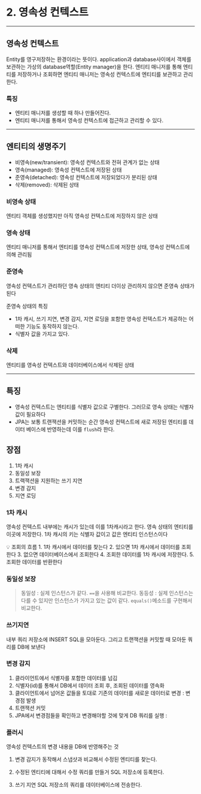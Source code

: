 # 2. 영속성 컨텍스트

---

## 영속성 컨텍스트

Entity를 영구저장하는 환경이라는 뜻이다. application과 database사이에서 객체를 보관하는 가상의 database역할(Entity manager)을 한다. 엔티티 매니저를 통해 엔티티를 저장하거나 조회하면 엔티티 매니저는 영속성 컨텍스트에 엔티티를 보관하고 관리한다.

### 특징

- 엔티티 매니저를 생성할 때 하나 만들어진다.
- 엔티티 매니저를 통해서 영속성 컨텍스트에 접근하고 관리할 수 있다.

---

## **엔티티의 생명주기**

- 비영속(new/transient): 영속성 컨텍스트와 전혀 관계가 없는 상태
- 영속(managed): 영속성 컨텍스트에 저장된 상태
- 준영속(detached): 영속성 컨텍스트에 저장되었다가 분리된 상태
- 삭제(removed): 삭제된 상태

### 비영속 상태

엔티티 객체를 생성했지만 아직 영속성 컨텍스트에 저장하지 않은 상태

### 영속 상태

엔티티 매니저를 통해서 엔티티를 영속성 컨텍스트에 저장한 상태, 영속성 컨텍스트에 의해 관리됨

### 준영속

영속성 컨텍스트가 관리하던 영속 상태의 엔티티 더이상 관리하지 않으면 준영속 상태가 된다

준영속 상태의 특징

- 1차 캐시, 쓰기 지연, 변경 감지, 지연 로딩을 포함한 영속성 컨텍스트가 제공하는 어떠한 기능도 동작하지 않는다.
- 식별자 값을 가지고 있다.

### 삭제

엔티티를 영속성 컨텍스트와 데이터베이스에서 삭제된 상태

---

## 특징

- 영속성 컨텍스트는 엔티티를 식별자 값으로 구별한다. 그러므로 영속 상태는 식별자 값이 필요하다
- JPA는 보통 트랜잭션을 커밋하는 순간 영속성 컨텍스트에 새로 저장된 엔티티를 데이터 베이스에 반영하는데 이를 `flush`라 한다.

## 장점

1. 1차 캐시 
2. 동일성 보장
3. 트랙잭션을 지원하는 쓰기 지연
4. 변경 감지
5. 지연 로딩

### 1차 캐시

영속성 컨텍스트 내부에는 캐시가 있는데 이를 1차캐시라고 한다. 영속 상태의 엔티티를 이곳에 저장한다. 1차 캐시의 키는 식별자 값이고 값은 엔티티 인스턴스이다

<aside>
💡 조회의 흐름
1. 1차 캐시에서 데이터를 찾는다
2. 있으면 1차 캐시에서 데이터를 조회한다
3. 없으면 데이터베이스에서 조회한다
4. 조회한 데이터를 1차 캐시에 저장한다.
5. 조회한 데이터를 반환한다

</aside>

### 동일성 보장

> 동일성 : 실제 인스턴스가 같다. `==`을 사용해 비교한다.
동등성 : 실제 인스턴스는 다를 수 있지만 인스턴스가 가지고 있는 값이 같다. `equals()`메소드를 구현해서 비교한다.
> 

### 쓰기지연

내부 쿼리 저장소에 INSERT SQL을 모아둔다. 그리고 트랜잭션을 커밋할 때 모아둔 쿼리를 DB에 보낸다

### 변경 감지

1. 클라이언트에서 식별자를 포함한 데이터를 넘김
2. 식별자(id)를 통해서 DB에서 데이터 조회 후, 조회된 데이터를 영속화
3. 클라이언트에서 넘어온 값들을 토대로 기존의 데이터를 새로운 데이터로 변경 : 변경점 발생
4. 트랜잭션 커밋
5. JPA에서 변경점들을 확인하고 변경해야할 것에 맞게 DB 쿼리를 실행 :

### 플러시

영속성 컨텍스트의 변경 내용을 DB에 반영해주는 것

1. 변경 감지가 동작해서 스냅샷과 비교해서 수정된 엔티티를 찾는다.

2. 수정된 엔티티에 대해서 수정 쿼리를 만들거 SQL 저장소에 등록한다.

3. 쓰기 지연 SQL 저장소의 쿼리를 데이터베이스에 전송한다.
